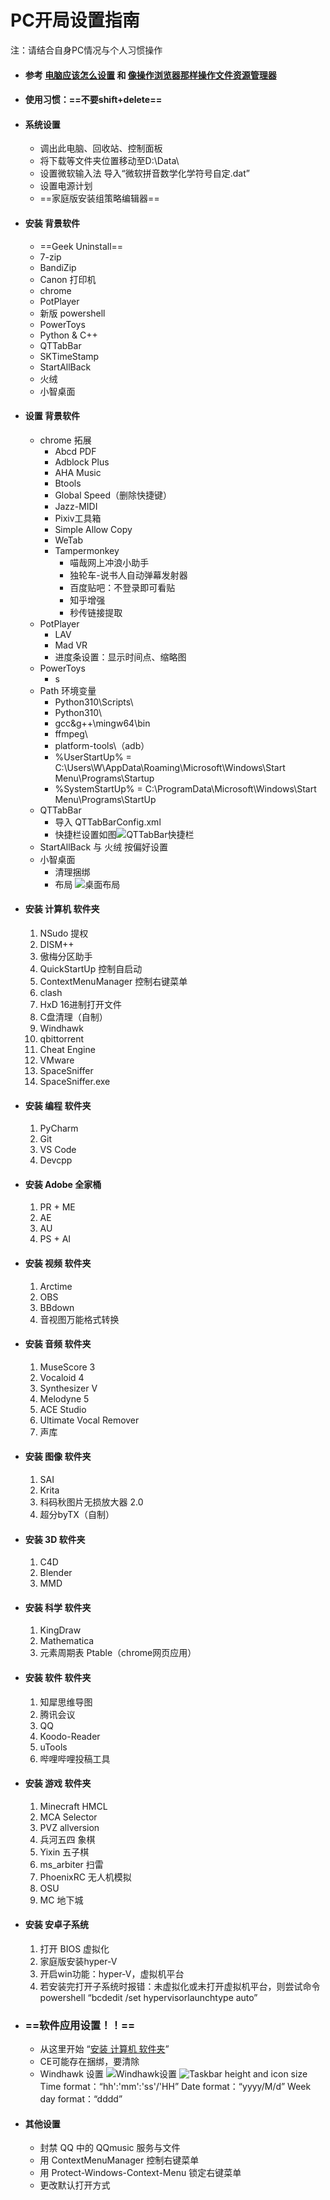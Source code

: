 # PC开局设置指南
注：请结合自身PC情况与个人习惯操作
- #### 参考 [电脑应该怎么设置](https://www.bilibili.com/video/BV1CT4y1e7qR) 和 [像操作浏览器那样操作文件资源管理器](https://www.bilibili.com/video/BV15K4y1N7zu)
- #### 使用习惯：==不要shift+delete==
- #### 系统设置
    - 调出此电脑、回收站、控制面板
    - 将下载等文件夹位置移动至D:\Data\
    - 设置微软输入法 导入“微软拼音数学化学符号自定.dat”
    - 设置电源计划
    - ==家庭版安装组策略编辑器==
- #### 安装 背景软件
    - ==Geek Uninstall==
    - 7-zip
    - BandiZip
    - Canon 打印机
    - chrome
    - PotPlayer
    - 新版 powershell
    - PowerToys
    - Python & C++
    - QTTabBar
    - SKTimeStamp
    - StartAllBack
    - 火绒
    - 小智桌面
- #### 设置 背景软件
    - chrome 拓展
        - Abcd PDF
        - Adblock Plus
        - AHA Music
        - Btools
        - Global Speed（删除快捷键）
        - Jazz-MIDI
        - Pixiv工具箱
        - Simple Allow Copy
        - WeTab
        - Tampermonkey
            - 喵哉网上冲浪小助手
            - 独轮车-说书人自动弹幕发射器
            - 百度贴吧：不登录即可看贴
            - 知乎增强
            - 秒传链接提取
    - PotPlayer
        - LAV
        - Mad VR
        - 进度条设置：显示时间点、缩略图
    - PowerToys
        - s
    - Path 环境变量
        - Python310\Scripts\
        - Python310\
        - gcc&g++\mingw64\bin
        - ffmpeg\
        - platform-tools\（adb）
        - %UserStartUp% = C:\Users\W\AppData\Roaming\Microsoft\Windows\Start Menu\Programs\Startup
        - %SystemStartUp% = C:\ProgramData\Microsoft\Windows\Start Menu\Programs\StartUp
    - QTTabBar
        - 导入 QTTabBarConfig.xml
        - 快捷栏设置如图![QTTabBar快捷栏](./QTTabBar快捷栏.png)
    - StartAllBack 与 火绒 按偏好设置
    - 小智桌面
        - 清理捆绑
        - 布局
        ![桌面布局](./桌面布局.png)
- #### 安装 计算机 软件夹
    1. NSudo 提权
    2. DISM++
    3. 傲梅分区助手
    4. QuickStartUp 控制自启动
    5. ContextMenuManager 控制右键菜单
    6. clash
    7. HxD 16进制打开文件
    8. C盘清理（自制）
    9. Windhawk
    10. qbittorrent
    11. Cheat Engine
    12. VMware
    13. SpaceSniffer
    14. SpaceSniffer.exe
- #### 安装 编程 软件夹
    1. PyCharm
    2. Git
    3. VS Code
    4. Devcpp
- #### 安装 Adobe 全家桶
    1. PR + ME
    2. AE
    3. AU
    4. PS + AI
- #### 安装 视频 软件夹
    1. Arctime
    2. OBS
    3. BBdown
    4. 音视图万能格式转换
- #### 安装 音频 软件夹
    1. MuseScore 3
    2. Vocaloid 4
    3. Synthesizer V
    4. Melodyne 5
    5. ACE Studio
    6. Ultimate Vocal Remover
    7. 声库
- #### 安装 图像 软件夹
    1. SAI
    2. Krita
    3. 科码秋图片无损放大器 2.0
    4. 超分byTX（自制）
- #### 安装 3D 软件夹
    1. C4D
    2. Blender
    3. MMD
- #### 安装 科学 软件夹
    1. KingDraw
    2. Mathematica
    3. 元素周期表 Ptable（chrome网页应用）
- #### 安装 软件 软件夹
    1. 知犀思维导图
    2. 腾讯会议
    3. QQ
    4. Koodo-Reader
    5. uTools
    6. 哔哩哔哩投稿工具
- #### 安装 游戏 软件夹
    1. Minecraft HMCL
    2. MCA Selector
    3. PVZ allversion
    4. 兵河五四 象棋
    5. Yixin 五子棋
    6. ms_arbiter 扫雷
    7. PhoenixRC 无人机模拟
    8. OSU
    9. MC 地下城
- #### 安装 安卓子系统
    1. 打开 BIOS 虚拟化
    3. 家庭版安装hyper-V
    2. 开启win功能：hyper-V，虚拟机平台
    3. 若安装完打开子系统时报错：未虚拟化或未打开虚拟机平台，则尝试命令
        powershell “bcdedit /set hypervisorlaunchtype auto”
- ### ==软件应用设置！！==
    - 从这里开始 “[安装 计算机 软件夹](#安装-计算机-软件夹)”
    - CE可能存在捆绑，要清除
    - Windhawk 设置
        ![Windhawk设置](./Windhawk设置.png)
        ![Taskbar height and icon size](./Taskbar%20height%20and%20icon%20size.png)
        Time format：“hh':'mm':'ss'/'HH”
        Date format：“yyyy/M/d”
        Week day format：“dddd”
- #### 其他设置
    - 封禁 QQ 中的 QQmusic 服务与文件
    - 用 ContextMenuManager 控制右键菜单
    - 用 Protect-Windows-Context-Menu 锁定右键菜单
    - 更改默认打开方式